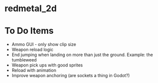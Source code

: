 # redmetal_2d

# To Do Items

- Ammo GUI - only show clip size
- Weapon reload logic
- End jumping when landing on more than just the ground. Example: the tumbleweed
- Weapon pick ups with good sprites
- Reload with animation
- Improve weapon anchoring (are sockets a thing in Godot?)


